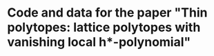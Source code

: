 # Code and data for the paper "Thin polytopes: lattice polytopes with vanishing local h*-polynomial"
